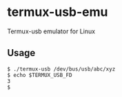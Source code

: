 # termux-usb-emu

Termux-usb emulator for Linux

## Usage

````shell
$ ./termux-usb /dev/bus/usb/abc/xyz
$ echo $TERMUX_USB_FD
3
$ 
````
